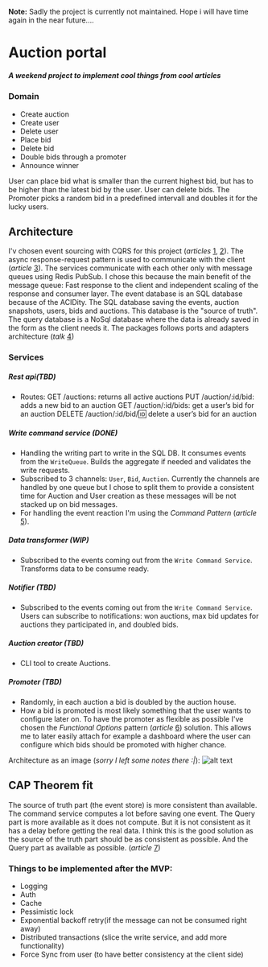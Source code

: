 
**Note:** Sadly the project is currently not maintained. Hope i will have time again in the near future....

# Auction portal
##### _A weekend project to implement cool things from cool articles_

### Domain
- Create auction
- Create user
- Delete user
- Place bid
- Delete bid
- Double bids through a promoter
- Announce winner

User can place bid what is smaller than the current highest bid, but has to be higher than the latest bid by the user.
User can delete bids.
The Promoter picks a random bid in a predefined intervall and doubles it for the lucky users.

## Architecture

I'v chosen event sourcing with CQRS for this project (_articles_ [1], [2]). The async response-request pattern is used to communicate with the client (_article_ [3]).
The services communicate with each other only with message queues using Redis PubSub. I chose this because the main benefit of the message queue: Fast response to the client and independent scaling of the response and consumer layer.
The event database is an SQL database because of the ACIDity. The SQL database saving the events, auction snapshots, users, bids and auctions. This database is the "source of truth".
The query database is a NoSql database where the data is already saved in the form as the client needs it.
The packages follows ports and adapters architecture (_talk_ [4])

### Services

##### Rest api(TBD)
- Routes:
  GET /auctions: returns all active auctions
  PUT /auction/:id/bid: adds a new bid to an auction
  GET /auction/:id/bids: get a user’s bid for an auction
  DELETE /auction/:id/bid/:id: delete a user’s bid for an auction

##### Write command service (DONE)
- Handling the writing part to write in the SQL DB. It consumes events from the `WriteQueue`. Builds the aggregate if needed and validates the write requests.
- Subscribed to 3 channels: `User`, `Bid`, `Auction`. Currently the channels are handled by one queue but I chose to split them to provide a consistent time for Auction and User creation as these messages will be not stacked up on bid messages.
- For handling the event reaction I'm using the _Command Pattern_ (_article_ [5]).

##### Data transformer (WIP)
- Subscribed to the events coming out from the `Write Command Service`. Transforms data to be consume ready.

##### Notifier (TBD)
- Subscribed to the events coming out from the `Write Command Service`. Users can subscribe to notifications: won auctions, max bid updates for auctions they participated in, and doubled bids.

##### Auction creator (TBD)
- CLI tool to create Auctions.

##### Promoter (TBD)
- Randomly, in each auction a bid is doubled by the auction house.
- How a bid is promoted is most likely something that the user wants to configure later on. To have the promoter as flexible as possible I've chosen the _Functional Options_ pattern (_article_ [6]) solution. This allows me to later easily attach for example a dashboard where the user can configure which bids should be promoted with higher chance.

Architecture as an image (_sorry I left some notes there :|_):
![alt text](https://i.ibb.co/PC0GbGC/arch.png "Architecture as an image")


## CAP Theorem fit
The source of truth part (the event store) is more consistent than available. The command service computes a lot before saving one event.
The Query part is more available as it does not compute. But it is not consistent as it has a delay before getting the real data.
I think this is the good solution as the source of the truth part should be as consistent as possible. And the Query part as available as possible.
(_article_ [7])

### Things to be implemented after the MVP:
- Logging
- Auth
- Cache
- Pessimistic lock
- Exponential backoff retry(if the message can not be consumed right away)
- Distributed transactions (slice the write service, and add more functionality)
- Force Sync from user (to have better consistency at the client side)


[1]: https://victoramartinez.com/posts/event-sourcing-in-go/
[2]: https://threedots.tech/post/basic-cqrs-in-go/
[3]: https://docs.microsoft.com/en-us/azure/architecture/patterns/async-request-reply
[4]: https://www.youtube.com/watch?v=vKbVrsMnhDc
[5]: https://levelup.gitconnected.com/the-command-pattern-with-go-fd5dabc84c7
[6]: https://dave.cheney.net/2014/10/17/functional-options-for-friendly-apis
[7]: https://towardsdatascience.com/cap-theorem-and-distributed-database-management-systems-5c2be977950e

